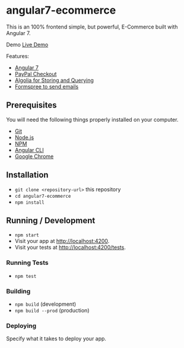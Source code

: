 # angular7-ecommerce

This is an 100% frontend simple, but powerful, E-Commerce built with Angular 7.

Demo
[Live Demo](https://angular7-ecommerce.herokuapp.com/)

Features:
- [Angular 7](https://angular.io/start/)
- [PayPal Checkout](https://developer.paypal.com/)
- [Algolia for Storing and Querying](https://www.algolia.com/doc/guides/getting-started/how-algolia-works/)
- [Formspree to send emails](https://formspree.io/)

## Prerequisites

You will need the following things properly installed on your computer.

* [Git](https://git-scm.com/)
* [Node.js](https://nodejs.org/)
* [NPM](https://www.npmjs.com/)
* [Angular CLI](https://cli.angular.io/)
* [Google Chrome](https://google.com/chrome/)

## Installation

* `git clone <repository-url>` this repository
* `cd angular7-ecommerce`
* `npm install`

## Running / Development

* `npm start`
* Visit your app at [http://localhost:4200](http://localhost:4200).
* Visit your tests at [http://localhost:4200/tests](http://localhost:4200/tests).

### Running Tests

* `npm test`

### Building

* `npm build` (development)
* `npm build --prod` (production)

### Deploying

Specify what it takes to deploy your app.
